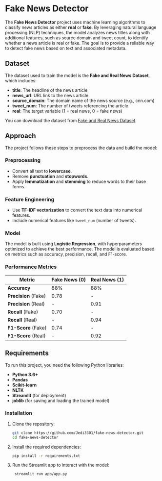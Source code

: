 # Fake News Detector

The **Fake News Detector** project uses machine learning algorithms to classify news articles as either **real** or **fake**. By leveraging natural language processing (NLP) techniques, the model analyzes news titles along with additional features, such as source domain and tweet count, to identify whether a news article is real or fake. The goal is to provide a reliable way to detect fake news based on text and associated metadata.

## Dataset

The dataset used to train the model is the **Fake and Real News Dataset**, which includes:

- **title**: The headline of the news article
- **news_url**: URL link to the news article
- **source_domain**: The domain name of the news source (e.g., cnn.com)
- **tweet_num**: The number of tweets referencing the article
- **real**: The target variable (1 = real news, 0 = fake news)

You can download the dataset from [Fake and Real News Dataset](https://www.kaggle.com/datasets/clmentbisaillon/fake-and-real-news-dataset).

## Approach

The project follows these steps to preprocess the data and build the model:

### Preprocessing
- Convert all text to **lowercase**.
- Remove **punctuation** and **stopwords**.
- Apply **lemmatization** and **stemming** to reduce words to their base forms.

### Feature Engineering
- Use **TF-IDF vectorization** to convert the text data into numerical features.
- Include numerical features like `tweet_num` (number of tweets).

### Model
The model is built using **Logistic Regression**, with hyperparameters optimized to achieve the best performance. The model is evaluated based on metrics such as accuracy, precision, recall, and F1-score.

### Performance Metrics

| Metric                | Fake News (0) | Real News (1) |
|-----------------------|---------------|---------------|
| **Accuracy**          | 88%           | 88%           |
| **Precision** (Fake)  | 0.78          | -             |
| **Precision** (Real)  | -             | 0.91          |
| **Recall** (Fake)     | 0.70          | -             |
| **Recall** (Real)     | -             | 0.94          |
| **F1-Score** (Fake)   | 0.74          | -             |
| **F1-Score** (Real)   | -             | 0.92          |

## Requirements

To run this project, you need the following Python libraries:

- **Python 3.6+**
- **Pandas**
- **Scikit-learn**
- **NLTK**
- **Streamlit** (for deployment)
- **joblib** (for saving and loading the trained model)

### Installation

1. Clone the repository:
   ```bash
   git clone https://github.com/Jedi3301/fake-news-detector.git
   cd fake-news-detector
2. Install the required dependencies:
   ```bash
   pip install -r requirements.txt
3. Run the Streamlit app to interact with the model:
   ```bash
    streamlit run app/app.py
